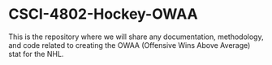 # CSCI-4802-Hockey-OWAA
This is the repository where we will share any documentation, methodology, and code related to creating the OWAA (Offensive Wins Above Average) stat for the NHL.
